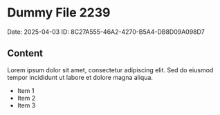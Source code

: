 # Dummy File 2239

Date: 2025-04-03
ID: 8C27A555-46A2-4270-B5A4-DB8D09A098D7

## Content

Lorem ipsum dolor sit amet, consectetur adipiscing elit.
Sed do eiusmod tempor incididunt ut labore et dolore magna aliqua.

* Item 1
* Item 2
* Item 3

